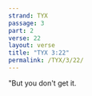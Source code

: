 ```yaml
---
strand: TYX
passage: 3
part: 2
verse: 22
layout: verse
title: "TYX 3:22"
permalink: /TYX/3/22/
---
```

"But you don't get it.
